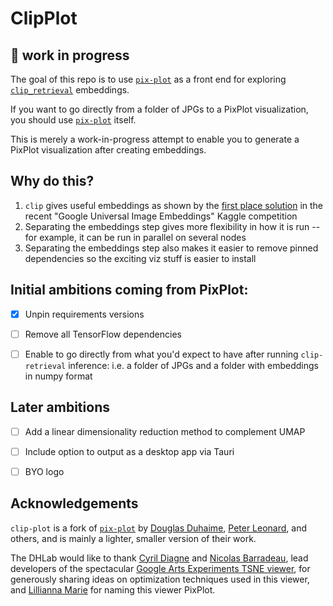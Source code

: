 # ClipPlot

## 🚧 work in progress

The goal of this repo is to use [`pix-plot`](https://github.com/YaleDHLab/pix-plot) as a front end for exploring [`clip_retrieval`](https://github.com/rom1504/clip-retrieval) embeddings.

If you want to go directly from a folder of JPGs to a PixPlot visualization, you should use [`pix-plot`](https://github.com/YaleDHLab/pix-plot) itself.

This is merely a work-in-progress attempt to enable you to generate a PixPlot visualization after creating embeddings.

## Why do this?

1. `clip` gives useful embeddings as shown by the [first place solution](https://www.kaggle.com/competitions/google-universal-image-embedding/discussion/359316) in the recent "Google Universal Image Embeddings" Kaggle competition
2. Separating the embeddings step gives more flexibility in how it is run -- for example, it can be run in parallel on several nodes
3. Separating the embeddings step also makes it easier to remove pinned dependencies so the exciting viz stuff is easier to install

## Initial ambitions coming from PixPlot:

- [x] Unpin requirements versions
- [ ] Remove all TensorFlow dependencies
- [ ] Enable to go directly from what you'd expect to have after running `clip-retrieval` inference: i.e. a folder of JPGs and a folder with embeddings in numpy format


## Later ambitions

- [ ] Add a linear dimensionality reduction method to complement UMAP
- [ ] Include option to output as a desktop app via Tauri
- [ ] BYO logo


## Acknowledgements

`clip-plot` is a fork of [`pix-plot`](https://github.com/YaleDHLab/pix-plot) by [Douglas Duhaime](https://github.com/duhaime), [Peter Leonard](https://github.com/pleonard212), and others, and is mainly a lighter, smaller version of their work.

The DHLab would like to thank [Cyril Diagne](http://cyrildiagne.com/) and [Nicolas Barradeau](http://barradeau.com), lead developers of the spectacular [Google Arts Experiments TSNE viewer](https://artsexperiments.withgoogle.com/tsnemap/), for generously sharing ideas on optimization techniques used in this viewer, and [Lillianna Marie](https://github.com/lilliannamarie) for naming this viewer PixPlot.
